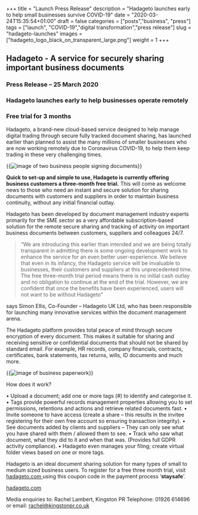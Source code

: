 ﻿
+++
title = "Launch Press Release"
description = "Hadageto launches early to help small businesses survive COVID-19"
date = "2020-03-24T15:35:54+01:00"
draft = false
categories = ["posts","business", "press"]
tags = ["launch", "COVID-19","digital transformation","press release"]
slug = "hadageto-launches"
images = ["hadageto_logo_black_on_transparent_large.png"]
weight = 1
+++
## Hadageto - A service for securely sharing important business documents ##

### Press Release – 25 March 2020 ###
### Hadageto launches early to help businesses operate remotely ###
### Free trial for 3 months ###

Hadageto, a brand-new cloud-based service designed to help manage digital trading through secure fully tracked document sharing, has launched earlier than planned to assist the many millions of smaller businesses who are now working remotely due to Coronavirus COVID-19, to help them keep trading in these very challenging times. 

{{<img src="/disallowed.jpg" title="The kind of personal interaction that small businesses depend on, but Covid disallows, and Hadageto enables" caption="image courtesy of @fresshconnection on Unsplash" alt="image of two business people signing documents">}}

**__Quick to set-up and simple to use, Hadageto is currently offering business customers a three-month free trial.__**  This will come as welcome news to those who need an instant and secure solution for sharing documents with customers and suppliers in order to maintain business continuity, without any initial financial outlay.

Hadageto has been developed by document management industry experts primarily for the SME sector as a very affordable subscription-based solution for the remote secure sharing and tracking of activity on important business documents between customers, suppliers and colleagues 24/7.

> “We are introducing this earlier than intended and we are being totally transparent in admitting there is some ongoing development work to enhance the service for an even better user-experience. We believe that even in its infancy, the Hadageto service will be invaluable to businesses, their customers and suppliers at this unprecedented time. The free three-month trial period means there is no initial cash outlay and no obligation to continue at the end of the trial. However, we are confident that once the benefits have been experienced, users will not want to be without Hadageto”

says Simon Ellis, Co-Founder – Hadageto UK Ltd, who has been responsible for launching many innovative services within the document management arena. 

The Hadageto platform provides total peace of mind through secure encryption of every document. This makes it suitable for sharing and receiving sensitive or confidential documents that should not be shared by standard email. For example, HR records, company financials, contracts, certificates, bank statements, tax returns, wills, ID documents and much more. 

{{<img src="/paperwork.jpg" title="small business customer interactions need to be digital, remote and virus free" caption="image courtesy of Steve Buissinne at Pixabay.com" alt="image of business paperwork">}}

How does it work? 

• Upload a document; add one or more tags (#) to identify and categorise it.
• Tags provide powerful records management properties allowing you to set permissions, retentions and actions and retrieve related documents fast.
• Invite someone to have access (create a share – this results in the invitee registering for their own free account so ensuring transaction integrity).
• See documents added by clients and suppliers – They can only see what you have shared with them / allowed them to see.
• Track who saw what document, what they did to it and when that was. (Provides full GDPR activity compliance).
• Hadageto even manages your filing; create virtual folder views based on one or more tags.

Hadageto is an ideal document sharing solution for many types of small to medium sized business users. To register for a free three month trial, visit [hadageto.com ](https://hadageto.com) using this coupon code in the payment process ‘**staysafe**’.

[hadageto.com ](https://hadageto.com)

Media enquiries to:
Rachel Lambert, Kingston PR
Telephone: 01926 614696 or email: rachel@kingstonpr.co.uk 
